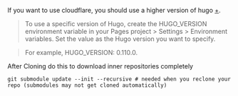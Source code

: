If you want to use cloudflare, you should use a higher version of hugo [+](https://developers.cloudflare.com/pages/framework-guides/deploy-a-hugo-site).

> To use a specific version of Hugo, create the HUGO_VERSION environment variable in your Pages project > Settings > Environment variables. Set the value as the Hugo version you want to specify.

> For example, HUGO_VERSION: 0.110.0.

After Cloning do this to download inner repositories completely
```
git submodule update --init --recursive # needed when you reclone your repo (submodules may not get cloned automatically)
```
